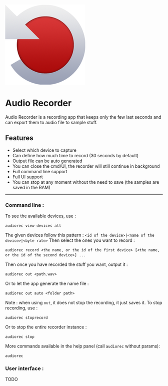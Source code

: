 ![](https://github.com/WildGoat07/audio-recorder/blob/main/audio%20recorder%20UI/icon.png)

# Audio Recorder

Audio Recorder is a recording app that keeps only the few last seconds and can export them to audio file to sample stuff.

## Features

- Select which device to capture
- Can define how much time to record (30 seconds by default)
- Output file can be auto generated
- You can close the cmd/UI, the recorder will still continue in background
- Full command line support
- Full UI support
- You can stop at any moment without the need to save (the samples are saved in the RAM)

---

### Command line :

To see the available devices, use :
```
audiorec view devices all
```
The given devices follow this pattern : `<id of the device>|<name of the device>|<byte rate>`
Then select the ones you want to record :
```
audiorec record <the name, or the id of the first device> [<the name, or the id of the second device>] ...
```
Then once you have recorded the stuff you want, output it :
```
audiorec out <path.wav>
```
Or to let the app generate the name file :
```
audiorec out auto <folder path>
```
Note : when using `out`, it does not stop the recording, it just saves it. To stop recording, use :
```
audiorec stoprecord
```
Or to stop the entire recorder instance :
```
audiorec stop
```
More commands available in the help panel (call `audiorec` without params):
```
audiorec
```

### User interface :

TODO
